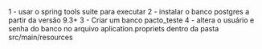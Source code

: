 1 - usar o spring tools suite para executar
2 - instalar o banco postgres a partir da versão 9.3+ 
3 - Criar um banco pacto_teste
4 - altera o usuário e senha do banco no arquivo aplication.propriets dentro da pasta src/main/resources
